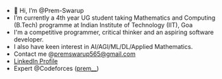 - 👋 Hi, I’m @Prem-Swarup
- I’m currently a 4th year UG student taking Mathematics and Computing (B.Tech) programme at Indian Institute of Technology (IIT), Goa
- I'm a competitive programmer, critical thinker and an aspiring software developer.
- I also have keen interest in AI/AGI/ML/DL/Applied Mathematics.
- Contact me @premswarup565@gmail.com
- [LinkedIn Profile](http://www.linkedin.com/in/prem-swarup-12566b203) 
- Expert @Codeforces ([prem__](https://codeforces.com/profile/prem__))

<!---
Prem-Swarup/Prem-Swarup is a ✨ special ✨ repository because its `README.md` (this file) appears on your GitHub profile.
You can click the Preview link to take a look at your changes.
--->
